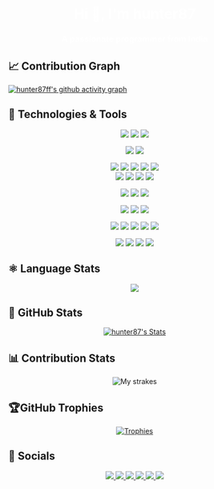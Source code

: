 <h1 style="color:#fff; text-decoration:none;" align="center">Hi 👋, I'm hunter87</h1>
<h3 style="color:#fff; text-decoration:none;" align="center">A passionate programmer from India</h3>

## &#x1f4c8; Contribution Graph

[![hunter87ff's github activity graph](https://github-readme-activity-graph.vercel.app/graph?username=hunter87ff&custom_title=My%20Contributions&hide_border=true&theme=react-dark)](https://github.com/hunter87ff/github-readme-activity-graph)


## 🔧 Technologies & Tools

<p align="center">
  <img src="https://img.shields.io/badge/OS-Windows-informational?style=flat&logoColor=white&color=61D9FA&labelColor=20232A&logo=data:image/png;base64,iVBORw0KGgoAAAANSUhEUgAAABgAAAAYCAYAAADgdz34AAAAAXNSR0IArs4c6QAAAMJJREFUSEvtVQEKwjAMvLzE/cT9RHzJ8CXiS/Qp/uQ0WyNZILWggw1WKGWM5HrN5SJYeMnC+bFeAJJdYd8DOADQb929iHwuXmUQkjw0GMCpnOnrpgAkB3+TkOHcklxjagCsFH0HAN412P4T3QE8k0LfAByLyqoGICIqiHHN+oDk1UVGIAWwpvoGcMkAtl+DncGknMxNi4rMds2OTRC/e5HXXrBq/aWyNauO4DPZNs+DTOwO3Nj6BmwfOP+Y1+udya3sXlAzWhmbW0K8AAAAAElFTkSuQmCC"/>
  <img src="https://img.shields.io/badge/OS-Ubuntu-informational?style=flat&logo=ubuntu&logoColor=white&color=61D9FA&labelColor=20232A"/>
  <img src="https://img.shields.io/badge/OS-Kali-informational?style=flat&logo=kali%20linux&logoColor=white&color=61D9FA&labelColor=20232A"/>
</p>
<p align="center">
  <img src="https://img.shields.io/badge/Editor-VS_Code-informational?style=flat&logo=visual-studio-code&logoColor=white&color=61D9FA&labelColor=20232A"/>
  <img src="https://img.shields.io/badge/Editor-Sublime_Text-informational?style=flat&logo=sublime-text&logoColor=white&color=61D9FA&labelColor=20232A"/>
</p>
<p align="center">
  
  <img src="https://img.shields.io/badge/Code-JavaScript-informational?style=flat&logo=javascript&logoColor=white&color=61D9FA&labelColor=20232A"/>
  <img src="https://img.shields.io/badge/Code-Python-informational?style=flat&logo=python&logoColor=white&color=61D9FA&labelColor=20232A"/>
  <img src="https://img.shields.io/badge/Code-C-informational?style=flat&logo=c&logoColor=white&color=61D9FA&labelColor=20232A"/>
  <img src="https://img.shields.io/badge/Code-Kotlin-informational?style=flat&logo=kotlin&logoColor=white&color=61D9FA&labelColor=20232A"/>
  <img src="https://img.shields.io/badge/Code-Java-informational?style=flat&logo=java&logoColor=white&color=61D9FA&labelColor=20232A"/><br>
  <img src="https://img.shields.io/badge/Code-Typescript-informational?style=flat&logo=typescript&logoColor=white&color=61D9FA&labelColor=20232A"/>
  <img src="https://img.shields.io/badge/Code-Node-informational?style=flat&logo=node.js&logoColor=white&color=61D9FA&labelColor=20232A"/>
  <img src="https://img.shields.io/badge/Code-CSS-informational?style=flat&logo=css&logoColor=white&color=61D9FA&labelColor=20232A"/>
  <img src="https://img.shields.io/badge/Code-HTML-informational?style=flat&logo=html&logoColor=white&color=61D9FA&labelColor=20232A"/>
</p>
<!--
<p align="center">
  <img src="https://img.shields.io/badge/Lib-Flask-informational?style=flat&logo=flask&logoColor=white&color=61D9FA&labelColor=20232A"/>
  <img src="https://img.shields.io/badge/Lib-React-informational?style=flat&logo=react&logoColor=white&color=61D9FA&labelColor=20232A"/>
  <img src="https://img.shields.io/badge/Lib-Django-informational?style=flat&logo=django&logoColor=white&color=61D9FA&labelColor=20232A"/>
  <img src="https://img.shields.io/badge/Lib-Discord-informational?style=flat&logo=discord&logoColor=white&color=61D9FA&labelColor=20232A"/>
</p>-->
<!--
  <img src="https://img.shields.io/badge/Lib-Express-informational?style=flat&logo=express&logoColor=white&color=61D9FA&labelColor=20232A"/> 
  <img src="https://img.shields.io/badge/Lib-Electron-informational?style=flat&logo=electron&logoColor=white&color=61D9FA&labelColor=20232A"/>-->
  
</p>
<p align="center">
  <img src="https://img.shields.io/badge/Shell-Bash-informational?style=flat&logo=gnu-bash&logoColor=white&color=61D9FA&labelColor=20232A"/>
  <img src="https://img.shields.io/badge/Shell-Powershell-informational?style=flat&logo=powershell&logoColor=white&color=61D9FA&labelColor=20232A"/>
  <img src="https://img.shields.io/badge/Shell-CMD-informational?style=flat&logo=cmd&logoColor=white&color=61D9FA&labelColor=20232A"/>
</p>  
<p align="center">
  <img src="https://img.shields.io/badge/Database-MongoDB-informational?style=flat&logo=mongodb&logoColor=white&color=61D9FA&labelColor=20232A"/>
  <img src="https://img.shields.io/badge/Database-Sqlite-informational?style=flat&logo=sqlite&logoColor=white&color=61D9FA&labelColor=20232A"/>
  <img src="https://img.shields.io/badge/Database-MySql-informational?style=flat&logo=mysql&logoColor=white&color=61D9FA&labelColor=20232A"/>
</p>
<p align="center">
  <img src="https://img.shields.io/badge/Tools-Postman-informational?style=flat&logo=postman&logoColor=white&color=61D9FA&labelColor=20232A"/>
  <!--<img src="https://img.shields.io/badge/Tools-Yarn-informational?style=flat&logo=yarn&logoColor=white&color=61D9FA&labelColor=20232A"/>-->
<img src="https://img.shields.io/badge/Tools-Docker-informational?style=flat&logo=docker&logoColor=white&color=61D9FA&labelColor=20232A"/>
  <img src="https://img.shields.io/badge/Tools-Chrome-informational?style=flat&logo=google%20chrome&logoColor=white&color=61D9FA&labelColor=20232"/>
  <img src="https://img.shields.io/badge/Tools-Git-informational?style=flat&logo=git&logoColor=white&color=61D9FA&labelColor=20232A"/>
  <img src="https://img.shields.io/badge/Tools-BurpSuite-informational?style=flat&logo=Burp%20Suite&logoColor=white&color=61D9FA&labelColor=20232"/>
</p>
<p align="center">
  <img src="https://img.shields.io/badge/Cloud-AWS-informational?style=flat&logo=amazonwebservices&logoColor=white&color=61D9FA&labelColor=20232"/>
  <img src="https://img.shields.io/badge/Cloud-Azure-informational?style=flat&logo=microsoft-azure&logoColor=white&color=61D9FA&labelColor=20232A"/>
  <img src="https://img.shields.io/badge/Cloud-Vercel-informational?style=flat&logo=vercel&logoColor=white&color=61D9FA&labelColor=20232A"/>
  <img src="https://img.shields.io/badge/Cloud-Heroku-informational?style=flat&logo=heroku&logoColor=white&color=61D9FA&labelColor=20232A"/>
</p>

## &#x269B; Language Stats

<p align="center">
  <a align="center" href="https://github.com/hunter87ff">
    <img align="center" src="https://github-readme-stats.vercel.app/api/top-langs/?username=hunter87ff&theme=react&hide_border=true" />
  </a>
</p>

## &#x1F680; GitHub Stats

<p align="center">
  <a align="center" href="https://github.com/hunter87ff">
    <img align="center" src="https://github-readme-stats.vercel.app/api?username=hunter87ff&show_icons=true&line_height=27&count_private=true&theme=react&hide_border=true" alt="hunter87's Stats" />
  </a>
 </p>

## &#128202; Contribution Stats

<p align="center">
  <img alt="My strakes" src="https://github-readme-streak-stats-eta-two.vercel.app?user=hunter87ff&theme=react&hide_border=true"/>
</p>


## 🏆GitHub Trophies

<div align="center">  
	
[![Trophies](https://github-trophies.vercel.app/?username=hunter87ff&theme=highcontrast&no-frame=false&no-bg=false&margin-w=4)](#)
</div>

## 📱 Socials
<p align="center">
	<a href="https://instagram.com/im_hunter87">
		<img src="https://img.shields.io/badge/Instagram-informational?style=social&logo=instagram"/>
	</a>
  <a href="https://youtube.com/@hunter_87">
		<img src="https://img.shields.io/badge/Youtube-informational?style=social&logo=youtube"/>
	</a>
	<a href="https://linkedin.com/in/hunter87/">
		<img src="https://img.shields.io/badge/Linked_In-informational?style=social&logo=linkedin"/>
	</a>
	<a href="https://www.github.com/hunter87ff/">
		<img src="https://img.shields.io/badge/Github-informational?style=social&logo=github"/>
	</a>
	<a href="https://sprucbot.tech/support">
		<img src="https://img.shields.io/badge/Discord-informational?style=social&logo=discord"/>
	</a>
	<a href="#">
		<img src="https://komarev.com/ghpvc/?username=hunter87ff&label=Profile%20views&color=0e75b6&style=flat"hunter87ff" />
	</a>
</p>


<!--
### ✍️Fav. Quote
<div align="center">  
![](https://quotes-github-readme.vercel.app/api?type=horizontal&theme=dark)
</div>-->

